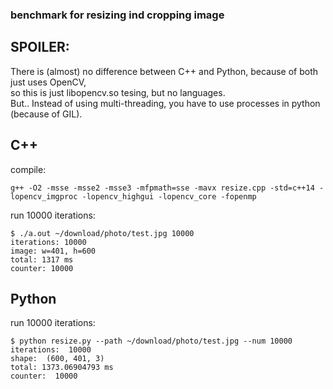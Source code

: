 ### benchmark for resizing ind cropping image
## SPOILER:
There is (almost) no difference between C++ and Python, because of both just uses OpenCV,  
so this is just libopencv.so tesing, but no languages.  
But.. Instead of using multi-threading, you have to use processes in python (because of GIL).  

## C++
compile:
```
g++ -O2 -msse -msse2 -msse3 -mfpmath=sse -mavx resize.cpp -std=c++14 -lopencv_imgproc -lopencv_highgui -lopencv_core -fopenmp
```
run 10000 iterations:
```
$ ./a.out ~/download/photo/test.jpg 10000
iterations: 10000
image: w=401, h=600
total: 1317 ms
counter: 10000
```
  
## Python
run 10000 iterations:
```
$ python resize.py --path ~/download/photo/test.jpg --num 10000
iterations:  10000
shape:  (600, 401, 3)
total: 1373.06904793 ms
counter:  10000
```

